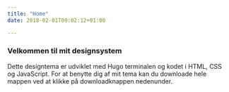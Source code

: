 ```yaml
---
title: "Home"
date: 2018-02-01T09:02:12+01:00

---
```


### Velkommen til mit designsystem

Dette designtema er udviklet med Hugo terminalen og kodet i HTML, CSS og JavaScript. For at benytte dig af mit tema kan du downloade hele mappen ved at klikke på downloadknappen nedenunder.
